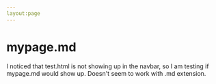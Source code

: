 ```yaml
---
layout:page
---
```

# mypage.md
I noticed that test.html is not showing up in the navbar, so I am testing if mypage.md would show up.
Doesn't seem to work with .md extension.

